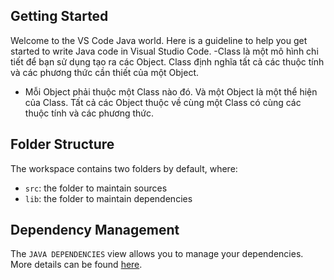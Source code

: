 ## Getting Started

Welcome to the VS Code Java world. Here is a guideline to help you get started to write Java code in Visual Studio Code.
-Class là một mô hình chi tiết để bạn sử dụng tạo ra các Object. Class định nghĩa tất cả các thuộc tính và các phương thức cần thiết của một Object.

- Mỗi Object phải thuộc một Class nào đó. Và một Object là một thể hiện của Class. Tất cả các Object thuộc về cùng một Class có cùng các thuộc tính và các phương thức.
## Folder Structure

The workspace contains two folders by default, where:

- `src`: the folder to maintain sources
- `lib`: the folder to maintain dependencies

## Dependency Management

The `JAVA DEPENDENCIES` view allows you to manage your dependencies. More details can be found [here](https://github.com/microsoft/vscode-java-pack/blob/master/release-notes/v0.9.0.md#work-with-jar-files-directly).
